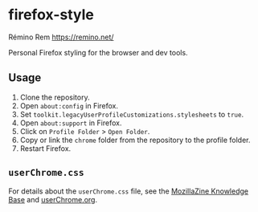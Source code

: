 # firefox-style

Rémino Rem <https://remino.net/>

Personal Firefox styling for the browser and dev tools.

## Usage

1. Clone the repository.
2. Open `about:config` in Firefox.
3. Set `toolkit.legacyUserProfileCustomizations.stylesheets` to `true`.
4. Open `about:support` in Firefox.
5. Click on `Profile Folder` > `Open Folder`.
6. Copy or link the `chrome` folder from the repository to the profile folder.
7. Restart Firefox.

## `userChrome.css`

For details about the `userChrome.css` file, see the
[MozillaZine Knowledge Base](http://kb.mozillazine.org/index.php?title=UserChrome.css)
and [userChrome.org](http://www.userchrome.org/).
